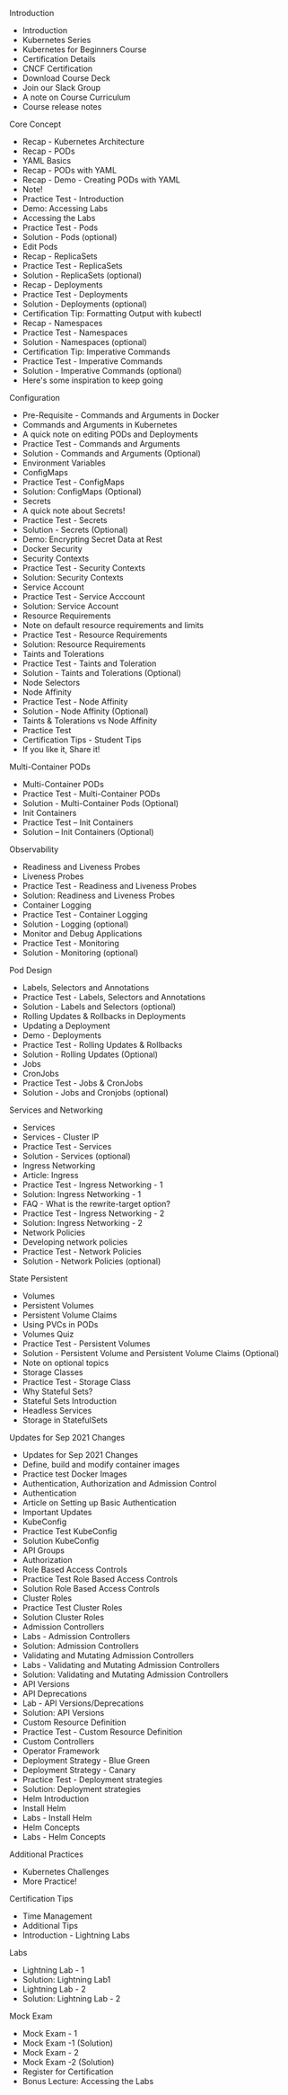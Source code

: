 Introduction
 -  Introduction
 -  Kubernetes Series
 -  Kubernetes for Beginners Course
 -  Certification Details
 -  CNCF Certification
 -  Download Course Deck
 -  Join our Slack Group
 -  A note on Course Curriculum
 -  Course release notes

 Core Concept
 -  Recap - Kubernetes Architecture
 -  Recap - PODs
 -  YAML Basics
 -  Recap - PODs with YAML
 -  Recap - Demo - Creating PODs with YAML
 -  Note!
 -  Practice Test - Introduction
 -  Demo: Accessing Labs
 -  Accessing the Labs
 -  Practice Test - Pods
 -  Solution - Pods (optional)
 -  Edit Pods
 -  Recap - ReplicaSets
 -  Practice Test - ReplicaSets
 -  Solution - ReplicaSets (optional)
 -  Recap - Deployments
 -  Practice Test - Deployments
 -  Solution - Deployments (optional)
 -  Certification Tip: Formatting Output with kubectl
 -  Recap - Namespaces
 -  Practice Test - Namespaces
 -  Solution - Namespaces (optional)
 -  Certification Tip: Imperative Commands
 -  Practice Test - Imperative Commands
 -  Solution - Imperative Commands (optional)
 -  Here's some inspiration to keep going

 Configuration
 -  Pre-Requisite - Commands and Arguments in Docker
 -  Commands and Arguments in Kubernetes
 -  A quick note on editing PODs and Deployments
 -  Practice Test - Commands and Arguments
 -  Solution - Commands and Arguments (Optional)
 -  Environment Variables
 -  ConfigMaps
 -  Practice Test - ConfigMaps
 -  Solution: ConfigMaps (Optional)
 -  Secrets
 -  A quick note about Secrets!
 -  Practice Test - Secrets
 -  Solution - Secrets (Optional)
 -  Demo: Encrypting Secret Data at Rest
 -  Docker Security
 -  Security Contexts
 -  Practice Test - Security Contexts
 -  Solution: Security Contexts
 -  Service Account
 -  Practice Test - Service Acccount
 -  Solution: Service Account
 -  Resource Requirements
 -  Note on default resource requirements and limits
 -  Practice Test - Resource Requirements
 -  Solution: Resource Requirements
 -  Taints and Tolerations
 -  Practice Test - Taints and Toleration
 -  Solution - Taints and Tolerations (Optional)
 -  Node Selectors
 -  Node Affinity
 -  Practice Test - Node Affinity
 -  Solution -  Node Affinity (Optional)
 -  Taints &amp; Tolerations vs Node Affinity
 -  Practice Test
 -  Certification Tips - Student Tips
 -  If you like it, Share it!

 Multi-Container PODs
 -  Multi-Container PODs
 -  Practice Test - Multi-Container PODs
 -  Solution -  Multi-Container Pods (Optional)
 -  Init Containers
 -  Practice Test – Init Containers
 -  Solution – Init Containers (Optional)
 
 Observability
 -  Readiness and Liveness Probes
 -  Liveness Probes
 -  Practice Test - Readiness and Liveness Probes
 -  Solution: Readiness and Liveness Probes
 -  Container Logging
 -  Practice Test - Container Logging
 -  Solution - Logging (optional)
 -  Monitor and Debug Applications
 -  Practice Test - Monitoring
 -  Solution - Monitoring (optional)

Pod Design
 -  Labels, Selectors and Annotations
 -  Practice Test - Labels, Selectors and Annotations
 -  Solution - Labels and Selectors (optional)
 -  Rolling Updates &amp; Rollbacks in Deployments
 -  Updating a Deployment
 -  Demo - Deployments
 -  Practice Test - Rolling Updates &amp; Rollbacks
 -  Solution - Rolling Updates (Optional)
 -  Jobs
 -  CronJobs
 -  Practice Test - Jobs &amp; CronJobs
 -  Solution - Jobs and Cronjobs (optional)

 Services and Networking
 -  Services
 -  Services - Cluster IP
 -  Practice Test - Services
 -  Solution -  Services (optional)
 -  Ingress Networking
 -  Article: Ingress
 -  Practice Test - Ingress Networking - 1
 -  Solution: Ingress Networking - 1
 -  FAQ - What is the rewrite-target option?
 -  Practice Test - Ingress Networking - 2
 -  Solution: Ingress Networking - 2
 -  Network Policies
 -  Developing network policies
 -  Practice Test - Network Policies
 -  Solution - Network Policies (optional)

State Persistent
 -  Volumes
 -  Persistent Volumes
 -  Persistent Volume Claims
 -  Using PVCs in PODs
 -  Volumes Quiz
 -  Practice Test - Persistent Volumes
 -  Solution -  Persistent Volume and Persistent Volume Claims (Optional)
 -  Note on optional topics
 -  Storage Classes
 -  Practice Test - Storage Class
 -  Why Stateful Sets?
 -  Stateful Sets Introduction
 -  Headless Services
 -  Storage in StatefulSets
 
 Updates for Sep 2021 Changes
 -  Updates for Sep 2021 Changes
 -  Define, build and modify container images
 -  Practice test Docker Images
 -  Authentication, Authorization and Admission Control
 -  Authentication
 -  Article on Setting up Basic Authentication
 -  Important Updates
 -  KubeConfig
 -  Practice Test KubeConfig
 -  Solution KubeConfig
 -  API Groups
 -  Authorization
 -  Role Based Access Controls
 -  Practice Test Role Based Access Controls
 -  Solution Role Based Access Controls
 -  Cluster Roles
 -  Practice Test Cluster Roles
 -  Solution Cluster Roles
 -  Admission Controllers
 -  Labs - Admission Controllers
 -  Solution: Admission Controllers
 -  Validating and Mutating Admission Controllers
 -  Labs - Validating and Mutating Admission Controllers
 -  Solution: Validating and Mutating Admission Controllers
 -  API Versions
 -  API Deprecations
 -  Lab - API Versions/Deprecations
 -  Solution: API Versions
 -  Custom Resource Definition
 -  Practice Test - Custom Resource Definition
 -  Custom Controllers
 -  Operator Framework
 -  Deployment Strategy - Blue Green
 -  Deployment Strategy - Canary
 -  Practice Test - Deployment strategies
 -  Solution: Deployment strategies
 -  Helm Introduction
 -  Install Helm
 -  Labs - Install Helm
 -  Helm Concepts
 -  Labs - Helm Concepts

 Additional Practices
 -  Kubernetes Challenges
 -  More Practice!

 Certification Tips
 -  Time Management
 -  Additional Tips
 -  Introduction - Lightning Labs

 Labs
 -  Lightning Lab - 1
 -  Solution: Lightning Lab1
 -  Lightning Lab - 2
 -  Solution: Lightning Lab - 2
 
 Mock Exam
 -  Mock Exam - 1
 -  Mock Exam -1 (Solution)
 -  Mock Exam - 2
 -  Mock Exam -2 (Solution)
 -  Register for Certification
 -  Bonus Lecture: Accessing the Labs